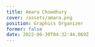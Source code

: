 ```yaml
---
title: Amara Chowdhury
cover: /assets/amara.png
position: Graphics Organizer
former: false
date: 2022-06-30T04:32:44.069Z
---
```

